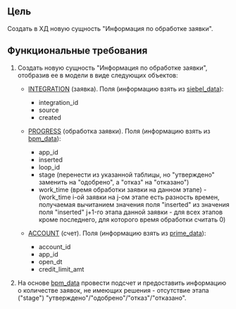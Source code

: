 ## Цель
Создать в ХД новую сущность "Информация по обработке заявки".

## Функциональные требования
1. Создать новую сущность "Информация по обработке заявки", отобразив ее в модели в виде следующих объектов:
    - <a href="#"><a href="#"><a href="#">INTEGRATION</a> (заявка). Поля (информацию взять из <a href="#"><a href="#">siebel_data</a>):
        - integration_id
        - source
        - created
   
    - <a href="#"><a href="#">PROGRESS</a> (обработка заявки). Поля (информацию взять из <a href="#"><a href="#">bpm_data</a>):
        - app_id
        - inserted
        - loop_id
        - stage (перенести из указанной таблицы, но "утверждено" заменить на "одобрено", а "отказ" на "отказано")
        - work_time (время обработки заявки на данном этапе) - (work_time i-ой заявки на j-ом этапе есть разность времен, получаемая вычитанием значения поля "inserted" из значения поля "inserted" j+1-го этапа данной заявки - для всех этапов кроме последнего, для которого время обработки считать 0)
    
    - <a href="#"><a href="#">ACCOUNT</a> (счет). Поля (информацию взять из <a href="#"><a href="#">prime_data</a>):
        - account_id
        - app_id
        - open_dt
        - credit_limit_amt
    
3. На основе <a href="#">bpm_data</a> провести подсчет и предоставить информацию о количестве заявок, не имеющих решения - отсутствие этапа ("stage") "утверждено"/"одобрено"/"отказ"/"отказано".

